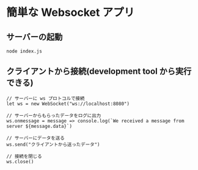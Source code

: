 # 簡単な Websocket アプリ

## サーバーの起動
```
node index.js
```

## クライアントから接続(development tool から実行できる)
```
// サーバーに ws プロトコルで接続
let ws = new WebSocket("ws://localhost:8080")

// サーバーからもらったデータをログに出力
ws.onmessage = message => console.log(`We received a message from server ${message.data}`)

// サーバーにデータを送る
ws.send("クライアントから送ったデータ")

// 接続を閉じる
ws.close()
```

